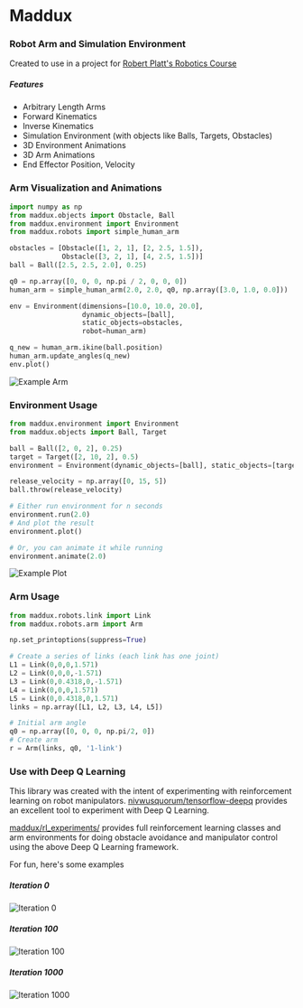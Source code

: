 # Maddux
### Robot Arm and Simulation Environment

Created to use in a project for [Robert Platt's Robotics Course](http://www.ccs.neu.edu/home/rplatt/cs5335_2016/index.html)

#####  Features
- Arbitrary Length Arms
- Forward Kinematics
- Inverse Kinematics
- Simulation Environment (with objects like Balls, Targets, Obstacles)
- 3D Environment Animations
- 3D Arm Animations
- End Effector Position, Velocity


### Arm Visualization and Animations
```python
import numpy as np
from maddux.objects import Obstacle, Ball
from maddux.environment import Environment
from maddux.robots import simple_human_arm

obstacles = [Obstacle([1, 2, 1], [2, 2.5, 1.5]),
             Obstacle([3, 2, 1], [4, 2.5, 1.5])]
ball = Ball([2.5, 2.5, 2.0], 0.25)

q0 = np.array([0, 0, 0, np.pi / 2, 0, 0, 0])
human_arm = simple_human_arm(2.0, 2.0, q0, np.array([3.0, 1.0, 0.0]))

env = Environment(dimensions=[10.0, 10.0, 20.0],
                  dynamic_objects=[ball],
                  static_objects=obstacles,
                  robot=human_arm)

q_new = human_arm.ikine(ball.position)
human_arm.update_angles(q_new)
env.plot()
```

![Example Arm](./images/arm_with_obstacles.png)


### Environment Usage

```python
from maddux.environment import Environment
from maddux.objects import Ball, Target

ball = Ball([2, 0, 2], 0.25)
target = Target([2, 10, 2], 0.5)
environment = Environment(dynamic_objects=[ball], static_objects=[target])

release_velocity = np.array([0, 15, 5])
ball.throw(release_velocity)

# Either run environment for n seconds
environment.run(2.0)
# And plot the result
environment.plot()

# Or, you can animate it while running
environment.animate(2.0)
```

![Example Plot](./images/example_plot.png)

### Arm Usage
```python
from maddux.robots.link import Link
from maddux.robots.arm import Arm

np.set_printoptions(suppress=True)

# Create a series of links (each link has one joint)
L1 = Link(0,0,0,1.571)
L2 = Link(0,0,0,-1.571)
L3 = Link(0,0.4318,0,-1.571)
L4 = Link(0,0,0,1.571)
L5 = Link(0,0.4318,0,1.571)
links = np.array([L1, L2, L3, L4, L5])

# Initial arm angle
q0 = np.array([0, 0, 0, np.pi/2, 0])
# Create arm
r = Arm(links, q0, '1-link')
```

### Use with Deep Q Learning
This library was created with the intent of experimenting with reinforcement learning on robot manipulators. [nivwusquorum/tensorflow-deepq](https://github.com/nivwusquorum/tensorflow-deepq) provides an excellent tool to experiment with Deep Q Learning.

[maddux/rl_experiments/](./maddux/rl_experiments/) provides full reinforcement learning classes and arm environments for doing obstacle avoidance and manipulator control using the above Deep Q Learning framework. 

For fun, here's some examples

##### Iteration 0

![Iteration 0](./images/simple_0.gif)

##### Iteration 100
![Iteration 100](./images/simple_100.gif)

##### Iteration 1000
![Iteration 1000](./images/simple_1000.gif)

